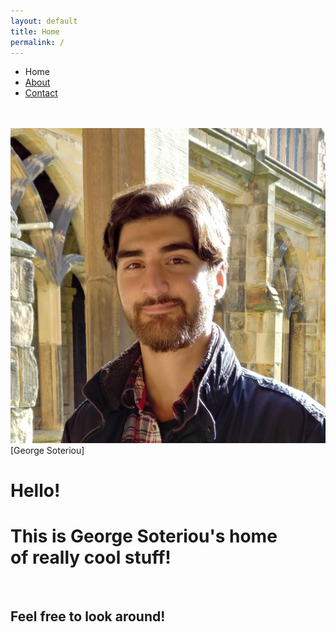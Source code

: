```yaml
---
layout: default
title: Home
permalink: /
---
```


<nav class="navbar navbar-expand fixed-top navbar-dark bg-dark">
  <div class="navbar" id="navbarNavDropdown">
    <ul class="navbar-nav">
      <li class="nav-item">
        <a class="nav-link active">Home</a>
      </li>
      <li class="nav-item">
        <a class="nav-link" href="/about.html">About</a>
      </li>
      <li class="nav-item">
        <a class="nav-link" href="/contact.html">Contact</a>
      </li>
    </ul>
  </div>
</nav>
<div class="page">
  <div class="container">
    <br><br>
    <div class = "row">
      <div class="col-lg-3 col-md-4 offset-md-4 offset-lg-0">
        <img class="rounded mx-auto d-block img-fluid" src="george/assets/me.jpg">
        <div class="gray">[George Soteriou]</div>
      </div>
      <div class="col-lg-9 col-md-12">
        <h1 class="text-center h1_large">Hello!</h1>
        <h1 class="text-center">This is George Soteriou's home<br>of really cool stuff!</h1>
        <br>
        <h2 class="text-center">Feel free to look around!</h2>
      </div>
    </div>
  </div>
</div>
